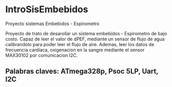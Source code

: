 # IntroSisEmbebidos
Proyecto sistemas Embebidos - Espirometro 


Proyecto de trato de desarollar un sistema embebidos - Espirometro de bajo costo. Capaz de leer el valor de  dPEF, mediante un sensor de flujo de agua calibrandolo para poder leer el flujo de aire. Ademas, leer los datos de frecuencia cardiaca, oxigenacion en la sangre mediante el sensor MAX30102 por comunicacion I2C. 

## Palabras claves: ATmega328p, Psoc 5LP, Uart, I2C
